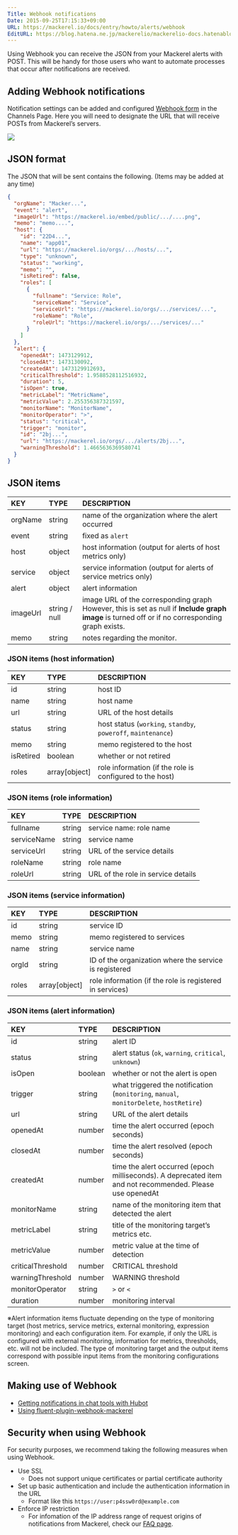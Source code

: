 ```yaml
---
Title: Webhook notifications
Date: 2015-09-25T17:15:33+09:00
URL: https://mackerel.io/docs/entry/howto/alerts/webhook
EditURL: https://blog.hatena.ne.jp/mackerelio/mackerelio-docs.hatenablog.mackerel.io/atom/entry/6653458415122579725
---
```


Using Webhook you can receive the JSON from your Mackerel alerts with POST. This will be handy for those users who want to automate processes that occur after notifications are received.

## Adding Webhook notifications

Notification settings can be added and configured [Webhook form](https://mackerel.io/my/channels/-/create#webhook) in the Channels Page. Here you will need to designate the URL that will receive POSTs from Mackerel’s servers.

![](https://cdn-ak.f.st-hatena.com/images/fotolife/m/mackerelio/20150924/20150924174417.png)

## JSON format

The JSON that will be sent contains the following. (Items may be added at any time)

```json
{
  "orgName": "Macker...",
  "event": "alert",
  "imageUrl": "https://mackerel.io/embed/public/.../....png",
  "memo": "memo....",
  "host": {
    "id": "22D4...",
    "name": "app01",
    "url": "https://mackerel.io/orgs/.../hosts/...",
    "type": "unknown",
    "status": "working",
    "memo": "",
    "isRetired": false,
    "roles": [
      {
        "fullname": "Service: Role",
        "serviceName": "Service",
        "serviceUrl": "https://mackerel.io/orgs/.../services/...",
        "roleName": "Role",
        "roleUrl": "https://mackerel.io/orgs/.../services/..."
      }
    ]
  },
  "alert": {
    "openedAt": 1473129912,
    "closedAt": 1473130092,
    "createdAt": 1473129912693, 
    "criticalThreshold": 1.9588528112516932, 
    "duration": 5, 
    "isOpen": true, 
    "metricLabel": "MetricName", 
    "metricValue": 2.255356387321597, 
    "monitorName": "MonitorName", 
    "monitorOperator": ">", 
    "status": "critical", 
    "trigger": "monitor", 
    "id": "2bj...",
    "url": "https://mackerel.io/orgs/.../alerts/2bj...",
    "warningThreshold": 1.4665636369580741
  }
}
```

## JSON items

|KEY|TYPE|DESCRIPTION|
|:--|:--|:-|
|orgName|string|name of the organization where the alert occurred|
|event|string|fixed as `alert`|
|host|object|host information (output for alerts of host metrics only)|
|service|object|service information (output for alerts of service metrics only)|
|alert|object|alert information|
|imageUrl|string / null|image URL of the corresponding graph<br />However, this is set as null if **Include graph image** is turned off or if no corresponding graph exists.|
|memo|string|notes regarding the monitor.|

### JSON items (host information)

|KEY|TYPE|DESCRIPTION|
|:--|:--|:-|
|id|string|host ID|
|name|string|host name|
|url|string|URL of the host details|
|status|string|host status (`working`, `standby`, `poweroff`, `maintenance`)|
|memo|string|memo registered to the host|
|isRetired|boolean|whether or not retired|
|roles|array[object]|role information (if the role is configured to the host)|

### JSON items (role information)

|KEY|TYPE|DESCRIPTION|
|:--|:--|:-|
|fullname|string|service name: role name|
|serviceName|string|service name
|serviceUrl|string|URL of the service details|
|roleName|string|role name|
|roleUrl|string|URL of the role in service details|

### JSON items (service information)

|KEY|TYPE|DESCRIPTION|
|:--|:--|:-|
|id|string|service ID|
|memo|string|memo registered to services|
|name|string|service name|
|orgId|string|ID of the organization where the service is registered|
|roles|array[object]|role information (if the role is registered in services)|

### JSON items (alert information)

|KEY|TYPE|DESCRIPTION|
|:--|:--|:-|
|id|string|alert ID|
|status|string|alert status (`ok`, `warning`, `critical`, `unknown`)|
|isOpen|boolean|whether or not the alert is open|
|trigger|string|what triggered the notification (`monitoring`, `manual`, `monitorDelete`, `hostRetire`)|
|url|string|URL of the alert details|
|openedAt|number|time the alert occurred (epoch seconds)|
|closedAt|number|time the alert resolved (epoch seconds)|
|createdAt|number|time the alert occurred (epoch milliseconds). A deprecated item and not recommended. Please use openedAt|
|monitorName|string|name of the monitoring item that detected the alert|
|metricLabel|string|title of the monitoring target’s metrics etc.|
|metricValue|number|metric value at the time of detection|
|criticalThreshold|number|CRITICAL threshold|
|warningThreshold|number|WARNING threshold|
|monitorOperator|string|`>` or `<`|
|duration|number|monitoring interval|

※Alert information items fluctuate depending on the type of monitoring target (host metrics, service metrics, external monitoring, expression monitoring) and each configuration item. For example, if only the URL is configured with external monitoring, information for metrics, thresholds, etc. will not be included. The type of monitoring target and the output items correspond with possible input items from the monitoring configurations screen. 

## Making use of Webhook

- [Getting notifications in chat tools with Hubot](https://mackerel.io/docs/entry/advanced/hubot)
- [Using fluent-plugin-webhook-mackerel](https://mackerel.io/docs/entry/advanced/fluent-plugin-webhook-mackerel)

## Security when using Webhook

For security purposes, we recommend taking the following measures when using Webhook.

- Use SSL
  - Does not support unique certificates or partial certificate authority
- Set up basic authentication and include the authentication information in the URL
  - Format like this `https://user:p4ssw0rd@example.com`
- Enforce IP restriction
  - For infomation of the IP address range of request origins of notifications from Mackerel, check our [FAQ page](https://support.mackerel.io/hc/en-us/articles/360039701332).
